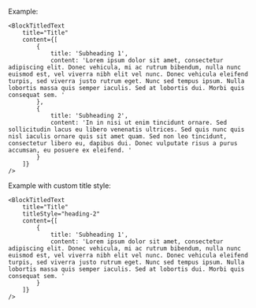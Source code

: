 Example:

    <BlockTitledText
        title="Title"
        content={[
            {
                title: 'Subheading 1',
                content: 'Lorem ipsum dolor sit amet, consectetur adipiscing elit. Donec vehicula, mi ac rutrum bibendum, nulla nunc euismod est, vel viverra nibh elit vel nunc. Donec vehicula eleifend turpis, sed viverra justo rutrum eget. Nunc sed tempus ipsum. Nulla lobortis massa quis semper iaculis. Sed at lobortis dui. Morbi quis consequat sem. '
            },
            {
                title: 'Subheading 2',
                content: 'In in nisi ut enim tincidunt ornare. Sed sollicitudin lacus eu libero venenatis ultrices. Sed quis nunc quis nisl iaculis ornare quis sit amet quam. Sed non leo tincidunt, consectetur libero eu, dapibus dui. Donec vulputate risus a purus accumsan, eu posuere ex eleifend. '
            }
        ]}
    />

Example with custom title style:

    <BlockTitledText
        title="Title"
        titleStyle="heading-2"
        content={[
            {
                title: 'Subheading 1',
                content: 'Lorem ipsum dolor sit amet, consectetur adipiscing elit. Donec vehicula, mi ac rutrum bibendum, nulla nunc euismod est, vel viverra nibh elit vel nunc. Donec vehicula eleifend turpis, sed viverra justo rutrum eget. Nunc sed tempus ipsum. Nulla lobortis massa quis semper iaculis. Sed at lobortis dui. Morbi quis consequat sem. '
            }
        ]}
    />

